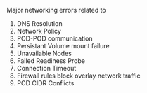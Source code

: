 Major networking errors related to

1. DNS Resolution
2. Network Policy
3. POD-POD communication
4. Persistant Volume mount failure
5. Unavailable Nodes
6. Failed Readiness Probe
7. Connection Timeout
8. Firewall rules block overlay network traffic
9. POD CIDR Conflicts
